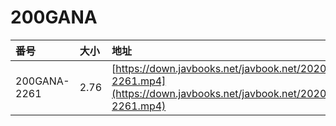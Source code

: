 # 200GANA

| 番号 | 大小 | 地址 |
| :--- | :--- | :--- |
| 200GANA-2261 | 2.76 | [https://down.javbooks.net/javbook.net/2020/06/20/200GANA-2261.mp4](https://down.javbooks.net/javbook.net/2020/06/20/200GANA-2261.mp4) |



